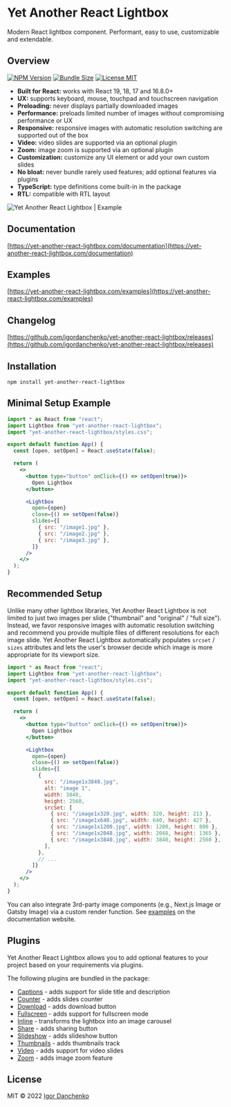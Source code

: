 # Yet Another React Lightbox

Modern React lightbox component. Performant, easy to use, customizable and
extendable.

## Overview

[![NPM Version](https://img.shields.io/npm/v/yet-another-react-lightbox.svg?color=blue)](https://www.npmjs.com/package/yet-another-react-lightbox)
[![Bundle Size](https://img.shields.io/bundlephobia/minzip/yet-another-react-lightbox.svg?color=blue)](https://bundlephobia.com/package/yet-another-react-lightbox)
[![License MIT](https://img.shields.io/npm/l/yet-another-react-lightbox.svg?color=blue)](https://github.com/igordanchenko/yet-another-react-lightbox/blob/main/LICENSE)

- **Built for React:** works with React 19, 18, 17 and 16.8.0+
- **UX:** supports keyboard, mouse, touchpad and touchscreen navigation
- **Preloading:** never displays partially downloaded images
- **Performance:** preloads limited number of images without compromising
  performance or UX
- **Responsive:** responsive images with automatic resolution switching are
  supported out of the box
- **Video:** video slides are supported via an optional plugin
- **Zoom:** image zoom is supported via an optional plugin
- **Customization:** customize any UI element or add your own custom slides
- **No bloat:** never bundle rarely used features; add optional features via
  plugins
- **TypeScript:** type definitions come built-in in the package
- **RTL:** compatible with RTL layout

![Yet Another React Lightbox | Example](https://images.yet-another-react-lightbox.com/example.jpg)

## Documentation

[https://yet-another-react-lightbox.com/documentation](https://yet-another-react-lightbox.com/documentation)

## Examples

[https://yet-another-react-lightbox.com/examples](https://yet-another-react-lightbox.com/examples)

## Changelog

[https://github.com/igordanchenko/yet-another-react-lightbox/releases](https://github.com/igordanchenko/yet-another-react-lightbox/releases)

## Installation

```shell
npm install yet-another-react-lightbox
```

## Minimal Setup Example

```jsx
import * as React from "react";
import Lightbox from "yet-another-react-lightbox";
import "yet-another-react-lightbox/styles.css";

export default function App() {
  const [open, setOpen] = React.useState(false);

  return (
    <>
      <button type="button" onClick={() => setOpen(true)}>
        Open Lightbox
      </button>

      <Lightbox
        open={open}
        close={() => setOpen(false)}
        slides={[
          { src: "/image1.jpg" },
          { src: "/image2.jpg" },
          { src: "/image3.jpg" },
        ]}
      />
    </>
  );
}
```

## Recommended Setup

Unlike many other lightbox libraries, Yet Another React Lightbox is not limited
to just two images per slide ("thumbnail" and "original" / "full size").
Instead, we favor responsive images with automatic resolution switching and
recommend you provide multiple files of different resolutions for each image
slide. Yet Another React Lightbox automatically populates `srcset` / `sizes`
attributes and lets the user's browser decide which image is more appropriate
for its viewport size.

```jsx
import * as React from "react";
import Lightbox from "yet-another-react-lightbox";
import "yet-another-react-lightbox/styles.css";

export default function App() {
  const [open, setOpen] = React.useState(false);

  return (
    <>
      <button type="button" onClick={() => setOpen(true)}>
        Open Lightbox
      </button>

      <Lightbox
        open={open}
        close={() => setOpen(false)}
        slides={[
          {
            src: "/image1x3840.jpg",
            alt: "image 1",
            width: 3840,
            height: 2560,
            srcSet: [
              { src: "/image1x320.jpg", width: 320, height: 213 },
              { src: "/image1x640.jpg", width: 640, height: 427 },
              { src: "/image1x1200.jpg", width: 1200, height: 800 },
              { src: "/image1x2048.jpg", width: 2048, height: 1365 },
              { src: "/image1x3840.jpg", width: 3840, height: 2560 },
            ],
          },
          // ...
        ]}
      />
    </>
  );
}
```

You can also integrate 3rd-party image components (e.g., Next.js Image or Gatsby
Image) via a custom render function. See
[examples](https://yet-another-react-lightbox.com/examples) on the documentation
website.

## Plugins

Yet Another React Lightbox allows you to add optional features to your project
based on your requirements via plugins.

The following plugins are bundled in the package:

- [Captions](https://yet-another-react-lightbox.com/plugins/captions) - adds
  support for slide title and description
- [Counter](https://yet-another-react-lightbox.com/plugins/counter) - adds
  slides counter
- [Download](https://yet-another-react-lightbox.com/plugins/download) - adds
  download button
- [Fullscreen](https://yet-another-react-lightbox.com/plugins/fullscreen) - adds
  support for fullscreen mode
- [Inline](https://yet-another-react-lightbox.com/plugins/inline) - transforms
  the lightbox into an image carousel
- [Share](https://yet-another-react-lightbox.com/plugins/share) - adds sharing
  button
- [Slideshow](https://yet-another-react-lightbox.com/plugins/slideshow) - adds
  slideshow button
- [Thumbnails](https://yet-another-react-lightbox.com/plugins/thumbnails) - adds
  thumbnails track
- [Video](https://yet-another-react-lightbox.com/plugins/video) - adds support
  for video slides
- [Zoom](https://yet-another-react-lightbox.com/plugins/zoom) - adds image zoom
  feature

## License

MIT © 2022 [Igor Danchenko](https://github.com/igordanchenko)
